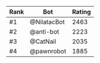 Rank|Bot|Rating
---|---|---
#1|@NilatacBot|2463
#2|@anti-bot|2223
#3|@CatNail|2035
#4|@pawnrobot|1885
